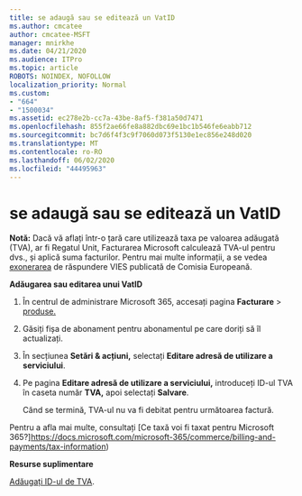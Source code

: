 ```yaml
---
title: se adaugă sau se editează un VatID
ms.author: cmcatee
author: cmcatee-MSFT
manager: mnirkhe
ms.date: 04/21/2020
ms.audience: ITPro
ms.topic: article
ROBOTS: NOINDEX, NOFOLLOW
localization_priority: Normal
ms.custom:
- "664"
- "1500034"
ms.assetid: ec278e2b-cc7a-43be-8af5-f381a50d7471
ms.openlocfilehash: 855f2ae66fe8a882dbc69e1bc1b546fe6eabb712
ms.sourcegitcommit: bc7d6f4f3c9f7060d073f5130e1ec856e248d020
ms.translationtype: MT
ms.contentlocale: ro-RO
ms.lasthandoff: 06/02/2020
ms.locfileid: "44495963"
---
```

# <a name="how-to-add-or-edit-a-vatid"></a>se adaugă sau se editează un VatID

**Notă:** Dacă vă aflați într-o țară care utilizează taxa pe valoarea adăugată (TVA), ar fi Regatul Unit, Facturarea Microsoft calculează TVA-ul pentru dvs., și aplică suma facturilor. Pentru mai multe informații, a se vedea [exonerarea](https://go.microsoft.com/fwlink/p/?LinkID=841741) de răspundere VIES publicată de Comisia Europeană.

**Adăugarea sau editarea unui VatID**

1. În centrul de administrare Microsoft 365, accesați pagina **Facturare** \> [produse.](https://go.microsoft.com/fwlink/p/?linkid=842054)

2. Găsiți fișa de abonament pentru abonamentul pe care doriți să îl actualizați.

3. În secțiunea **Setări & acțiuni,** selectați **Editare adresă de utilizare a serviciului**.

4. Pe pagina **Editare adresă de utilizare a serviciului,** introduceți ID-ul TVA în caseta număr **TVA,** apoi selectați **Salvare**.

    Când se termină, TVA-ul nu va fi debitat pentru următoarea factură.

Pentru a afla mai multe, consultați [Ce taxă voi fi taxat pentru Microsoft 365?]https://docs.microsoft.com/microsoft-365/commerce/billing-and-payments/tax-information)

**Resurse suplimentare**

[Adăugați ID-ul de TVA](https://docs.microsoft.com/microsoft-365/commerce/billing-and-payments/tax-information?view=o365-worldwide#add-your-vat-id-eu-countries-only).